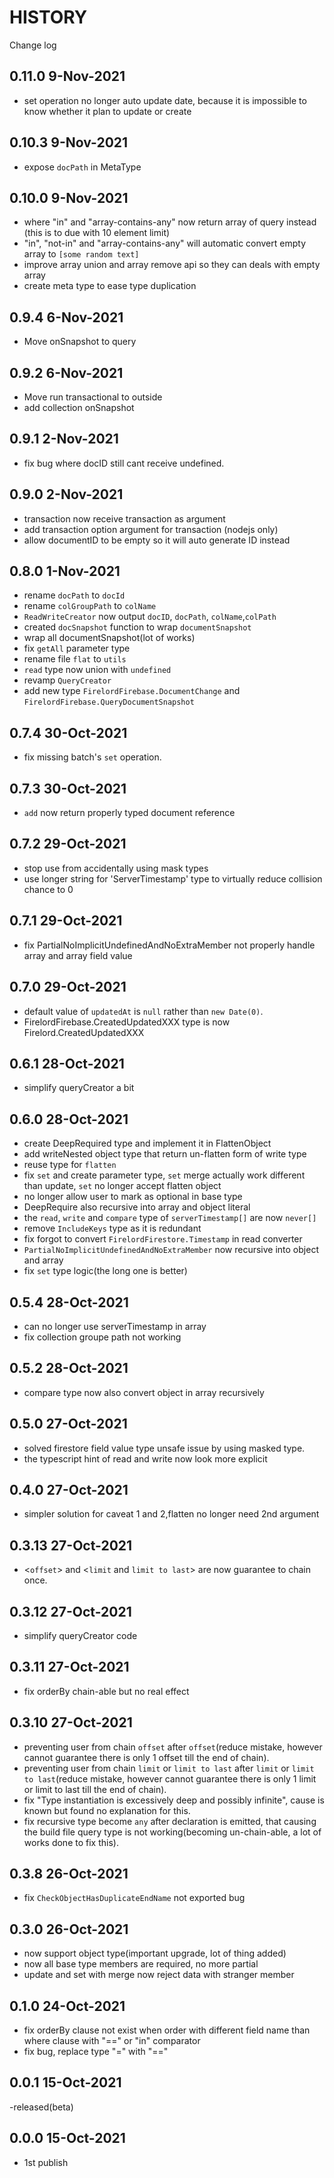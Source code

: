 # HISTORY

Change log

## 0.11.0 9-Nov-2021

- set operation no longer auto update date, because it is impossible to know whether it plan to update or create

## 0.10.3 9-Nov-2021

- expose `docPath` in MetaType

## 0.10.0 9-Nov-2021

- where "in" and "array-contains-any" now return array of query instead (this is to due with 10 element limit)
- "in", "not-in" and "array-contains-any" will automatic convert empty array to `[some random text]`
- improve array union and array remove api so they can deals with empty array
- create meta type to ease type duplication

## 0.9.4 6-Nov-2021

- Move onSnapshot to query

## 0.9.2 6-Nov-2021

- Move run transactional to outside
- add collection onSnapshot

## 0.9.1 2-Nov-2021

- fix bug where docID still cant receive undefined.

## 0.9.0 2-Nov-2021

- transaction now receive transaction as argument
- add transaction option argument for transaction (nodejs only)
- allow documentID to be empty so it will auto generate ID instead

## 0.8.0 1-Nov-2021

- rename `docPath` to `docId`
- rename `colGroupPath` to `colName`
- `ReadWriteCreator` now output `docID`, `docPath`, `colName`,`colPath`
- created `docSnapshot` function to wrap `documentSnapshot`
- wrap all documentSnapshot(lot of works)
- fix `getAll` parameter type
- rename file `flat` to `utils`
- `read` type now union with `undefined`
- revamp `QueryCreator`
- add new type `FirelordFirebase.DocumentChange` and `FirelordFirebase.QueryDocumentSnapshot`

## 0.7.4 30-Oct-2021

- fix missing batch's `set` operation.

## 0.7.3 30-Oct-2021

- `add` now return properly typed document reference

## 0.7.2 29-Oct-2021

- stop use from accidentally using mask types
- use longer string for 'ServerTimestamp' type to virtually reduce collision chance to 0

## 0.7.1 29-Oct-2021

- fix PartialNoImplicitUndefinedAndNoExtraMember not properly handle array and array field value

## 0.7.0 29-Oct-2021

- default value of `updatedAt` is `null` rather than `new Date(0)`.
- FirelordFirebase.CreatedUpdatedXXX type is now Firelord.CreatedUpdatedXXX

## 0.6.1 28-Oct-2021

- simplify queryCreator a bit

## 0.6.0 28-Oct-2021

- create DeepRequired type and implement it in FlattenObject
- add writeNested object type that return un-flatten form of write type
- reuse type for `flatten`
- fix `set` and create parameter type, `set` merge actually work different than update, `set` no longer accept flatten object
- no longer allow user to mark as optional in base type
- DeepRequire also recursive into array and object literal
- the `read`, `write` and `compare` type of `serverTimestamp[]` are now `never[]`
- remove `IncludeKeys` type as it is redundant
- fix forgot to convert `FirelordFirestore.Timestamp` in read converter
- `PartialNoImplicitUndefinedAndNoExtraMember` now recursive into object and array
- fix `set` type logic(the long one is better)

## 0.5.4 28-Oct-2021

- can no longer use serverTimestamp in array
- fix collection groupe path not working

## 0.5.2 28-Oct-2021

- compare type now also convert object in array recursively

## 0.5.0 27-Oct-2021

- solved firestore field value type unsafe issue by using masked type.
- the typescript hint of read and write now look more explicit

## 0.4.0 27-Oct-2021

- simpler solution for caveat 1 and 2,flatten no longer need 2nd argument

## 0.3.13 27-Oct-2021

- <`offset`> and <`limit` and `limit to last`> are now guarantee to chain once.

## 0.3.12 27-Oct-2021

- simplify queryCreator code

## 0.3.11 27-Oct-2021

- fix orderBy chain-able but no real effect

## 0.3.10 27-Oct-2021

- preventing user from chain `offset` after `offset`(reduce mistake, however cannot guarantee there is only 1 offset till the end of chain).
- preventing user from chain `limit` or `limit to last` after `limit` or `limit to last`(reduce mistake, however cannot guarantee there is only 1 limit or limit to last till the end of chain).
- fix "Type instantiation is excessively deep and possibly infinite", cause is known but found no explanation for this.
- fix recursive type become `any` after declaration is emitted, that causing the build file query type is not working(becoming un-chain-able, a lot of works done to fix this).

## 0.3.8 26-Oct-2021

- fix `CheckObjectHasDuplicateEndName` not exported bug

## 0.3.0 26-Oct-2021

- now support object type(important upgrade, lot of thing added)
- now all base type members are required, no more partial
- update and set with merge now reject data with stranger member

## 0.1.0 24-Oct-2021

- fix orderBy clause not exist when order with different field name than where clause with "==" or "in" comparator
- fix bug, replace type "=" with "=="

## 0.0.1 15-Oct-2021

-released(beta)

## 0.0.0 15-Oct-2021

- 1st publish
